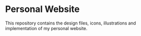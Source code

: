 # Personal Website

This repository contains the design files, icons, illustrations and implementation of my personal website.
